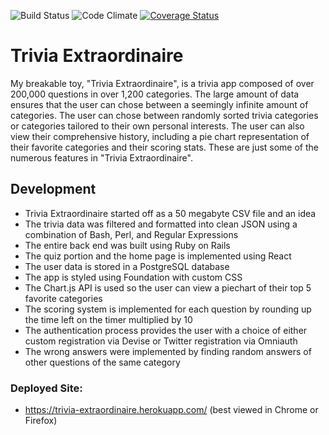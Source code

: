 ![Build Status](https://codeship.com/projects/4af01c90-e639-0134-6c39-22570000ff61/status?branch=master)
![Code Climate](https://codeclimate.com/github/ryancoopersmith/trivia.png)
[![Coverage Status](https://coveralls.io/repos/github/ryancoopersmith/trivia/badge.svg?branch=master)](https://coveralls.io/github/ryancoopersmith/trivia?branch=master)

# Trivia Extraordinaire

My breakable toy, "Trivia Extraordinaire", is a trivia app composed of over 200,000 questions in over 1,200 categories. The large amount of data ensures that the user can chose between a seemingly infinite amount of categories. The user can chose between randomly sorted trivia categories or categories tailored to their own personal interests. The user can also view their comprehensive history, including a pie chart representation of their favorite categories and their scoring stats. These are just some
of the numerous features in "Trivia Extraordinaire".

## Development
* Trivia Extraordinaire started off as a 50 megabyte CSV file and an idea
* The trivia data was filtered and formatted into clean JSON using a combination of Bash, Perl, and Regular Expressions
* The entire back end was built using Ruby on Rails
* The quiz portion and the home page is implemented using React
* The user data is stored in a PostgreSQL database
* The app is styled using Foundation with custom CSS
* The Chart.js API is used so the user can view a piechart of their top 5 favorite categories
* The scoring system is implemented for each question by rounding up the time left on the timer multiplied by 10
* The authentication process provides the user with a choice of either custom registration via Devise or Twitter registration via Omniauth
* The wrong answers were implemented by finding random answers of other questions of the same category



### Deployed Site:
* https://trivia-extraordinaire.herokuapp.com/ (best viewed in Chrome or Firefox)
